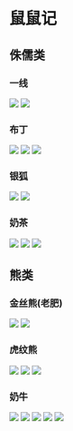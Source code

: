 # 鼠鼠记

## 侏儒类

### 一线
<img src="../../assets/yx1.jpg"/>
<img src="../../assets/yx2.jpg"/>

### 布丁
<img src="../../assets/bd1.jpg"/>
<img src="../../assets/bd2.jpg"/>
<img src="../../assets/bd3.jpg"/>

### 银狐
<img src="../../assets/yh1.jpg"/>
<img src="../../assets/yh2.jpg"/>

### 奶茶
<img src="../../assets/nc1.jpg"/>
<img src="../../assets/nc2.jpg"/>
<img src="../../assets/nc3.jpg"/>

## 熊类

### 金丝熊(老肥)
<img src="../../assets/jsx1.jpg"/>
<img src="../../assets/jsx2.jpg"/>

### 虎纹熊
<img src="../../assets/hw1.jpg"/>
<img src="../../assets/hw2.jpg"/>
<img src="../../assets/hw3.jpg"/>

### 奶牛
<img src="../../assets/nn1.jpg"/>
<img src="../../assets/nn2.jpg"/>
<img src="../../assets/nn3.jpg"/>
<img src="../../assets/nn4.jpg"/>
<img src="../../assets/nn5.jpg"/>

